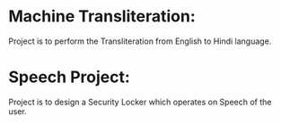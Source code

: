 # Machine Transliteration: 
Project is to perform the Transliteration from English to Hindi language.
 
# Speech Project: 
Project is to design a Security Locker which operates on Speech of the user.
